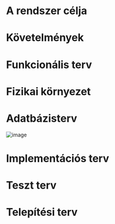 # A rendszer célja
# Követelmények
# Funkcionális terv
# Fizikai környezet
# Adatbázisterv
![image](https://user-images.githubusercontent.com/113434354/205898315-8654ae5f-10cf-4c5f-81b0-49957bdbdd34.png)
# Implementációs terv
# Teszt terv
# Telepítési terv
